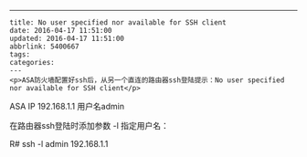 ---
    title: No user specified nor available for SSH client
    date: 2016-04-17 11:51:00
    updated: 2016-04-17 11:51:00
    abbrlink: 5400667
    tags:
    categories:
    ---
    <p>ASA防火墙配置好ssh后，从另一个直连的路由器ssh登陆提示：No user specified nor available for SSH client</p>
<p>ASA IP 192.168.1.1 用户名admin</p>
<p>在路由器ssh登陆时添加参数 -l 指定用户名：</p>
<p>R# ssh -l admin 192.168.1.1</p>
    